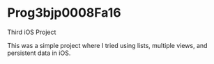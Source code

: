 # Prog3bjp0008Fa16
Third iOS Project

This was a simple project where I tried using lists, multiple views, and persistent data in iOS.
